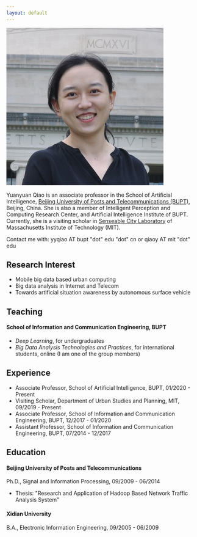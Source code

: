 ```yaml
---
layout: default
---
```


<img class="profile-picture" src="YUANYUAN_MIT.jpg">

Yuanyuan Qiao is an associate professor in the School of Artificial Intelligence, [Beijing University of Posts and Telecommunications (BUPT)](https://english.bupt.edu.cn/), Beijing, China. She is also a member of Intelligent Perception and Computing Research Center, and Artificial Intelligence Institute of BUPT. Currently, she is a visiting scholar in [Senseable City Laboratory](http://senseable.mit.edu/) of Massachusetts Institute of Technology (MIT).

Contact me with: yyqiao AT bupt "dot" edu "dot" cn or qiaoy AT mit "dot" edu 

## Research Interest

- Mobile big data based urban computing
- Big data analysis in Internet and Telecom
- Towards artificial situation awareness by autonomous surface vehicle

## Teaching

#### School of Information and Communication Engineering, BUPT

- *Deep Learning*, for undergraduates
- *Big Data Analysis Technologies and Practices*, for international students, online (I am one of the group members)

## Experience

- Associate Professor, School of Artificial Intelligence, BUPT, 01/2020 - Present
- Visiting Scholar, Department of Urban Studies and Planning, MIT, 09/2019 - Present
- Associate Professor, School of Information and Communication Engineering, BUPT, 12/2017 - 01/2020
- Assistant Professor, School of Information and Communication Engineering, BUPT, 07/2014 - 12/2017 

## Education

#### Beijing University of Posts and Telecommunications

Ph.D., Signal and Information Processing, 09/2009 - 06/2014
- Thesis: "Research and Application of Hadoop Based Network Traffic Analysis System"

#### Xidian University

B.A., Electronic Information Engineering, 09/2005 - 06/2009


